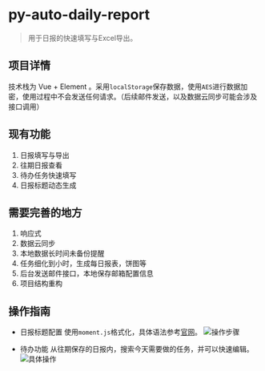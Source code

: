 # py-auto-daily-report
> 用于日报的快速填写与Excel导出。

## 项目详情
 技术栈为 Vue + Element 。采用`localStorage`保存数据，使用`AES`进行数据加密，使用过程中不会发送任何请求。（后续邮件发送，以及数据云同步可能会涉及接口调用）

## 现有功能
1. 日报填写与导出
2. 往期日报查看
3. 待办任务快速填写
4. 日报标题动态生成

## 需要完善的地方
1. 响应式
2. 数据云同步
3. 本地数据长时间未备份提醒
4. 任务细化到小时，生成每日报表，饼图等
5. 后台发送邮件接口，本地保存邮箱配置信息
6. 项目结构重构

## 操作指南
- 日报标题配置
使用`moment.js`格式化，具体语法参考[官网](http://momentjs.cn/)。
![操作步骤](https://py-git.oss-cn-beijing.aliyuncs.com/auto-daily-report/%E6%97%A5%E6%8A%A5%E6%A0%87%E9%A2%98%E8%AE%BE%E7%BD%AE.gif)

- 待办功能
从往期保存的日报内，搜索今天需要做的任务，并可以快速编辑。
![具体操作](https://py-git.oss-cn-beijing.aliyuncs.com/auto-daily-report/%E5%BE%85%E5%8A%9E%E5%8A%9F%E8%83%BD.gif)